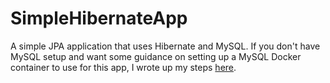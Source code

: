# SimpleHibernateApp
A simple JPA application that uses Hibernate and MySQL. If you don't have MySQL setup and want some guidance on setting up a MySQL Docker container to use for this app, I wrote up my steps [here](https://daliashea.com/2021/01/06/configuring-a-jpa-application-with-a-mysql-docker-container/). 
